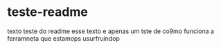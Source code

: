 # teste-readme
texto teste do readme
esse texto e apenas um tste de co9mo funciona a ferramneta que estamops usurfruindop
